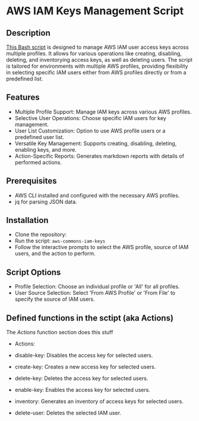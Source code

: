 # AWS IAM Keys Management Script
## Description
[This Bash script](https://github.com/bwinsl0w/aws-stuff/tree/main/iam) is designed to manage AWS IAM user access keys across multiple profiles. It allows for various operations like creating, disabling, deleting, and inventorying access keys, as well as deleting users. The script is tailored for environments with multiple AWS profiles, providing flexibility in selecting specific IAM users either from AWS profiles directly or from a predefined list.

## Features
* Multiple Profile Support: Manage IAM keys across various AWS profiles.
* Selective User Operations: Choose specific IAM users for key management.
* User List Customization: Option to use AWS profile users or a predefined user list.
* Versatile Key Management: Supports creating, disabling, deleting, enabling keys, and more.
* Action-Specific Reports: Generates markdown reports with details of performed actions.

## Prerequisites
* AWS CLI installed and configured with the necessary AWS profiles.
* jq for parsing JSON data.

## Installation
* Clone the repository:
* Run the script:
` aws-commons-iam-keys `
* Follow the interactive prompts to select the AWS profile, source of IAM users, and the action to perform.

## Script Options
* Profile Selection: Choose an individual profile or 'All' for all profiles.
* User Source Selection: Select 'From AWS Profile' or 'From File' to specify the source of IAM users.

## Defined functions in the sctipt (aka Actions)
The _Actions_ function section does this stuff
* Actions:
- disable-key: Disables the access key for selected users.

- create-key: Creates a new access key for selected users.

- delete-key: Deletes the access key for selected users.

- enable-key: Enables the access key for selected users.

- inventory: Generates an inventory of access keys for selected users.

- delete-user: Deletes the selected IAM user.
